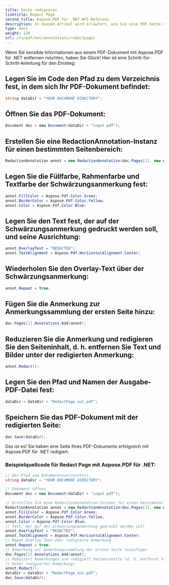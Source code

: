 ```yaml
---
title: Seite redigieren
linktitle: Redact Page
second_title: Aspose.PDF für .NET API-Referenz
description: In diesem Artikel wird erläutert, wie Sie eine PDF-Seite mit Aspose.PDF für .NET redigieren, einschließlich Schritt-für-Schritt-Anleitungen und Beispielquellcode.
type: docs
weight: 120
url: /ru/pdf/net/annotations/redactpage/
---
```

Wenn Sie sensible Informationen aus einem PDF-Dokument mit Aspose.PDF für .NET entfernen möchten, haben Sie Glück! Hier ist eine Schritt-für-Schritt-Anleitung für den Einstieg:

## Legen Sie im Code den Pfad zu dem Verzeichnis fest, in dem sich Ihr PDF-Dokument befindet:

```csharp
string dataDir = "YOUR DOCUMENT DIRECTORY";
```

## Öffnen Sie das PDF-Dokument:

```csharp
Document doc = new Document(dataDir + "input.pdf");
```

## Erstellen Sie eine RedactionAnnotation-Instanz für einen bestimmten Seitenbereich:

```csharp
RedactionAnnotation annot = new RedactionAnnotation(doc.Pages[1], new Aspose.Pdf.Rectangle(200, 500, 300, 600));
```

## Legen Sie die Füllfarbe, Rahmenfarbe und Textfarbe der Schwärzungsanmerkung fest:

```csharp
annot.FillColor = Aspose.Pdf.Color.Green;
annot.BorderColor = Aspose.Pdf.Color.Yellow;
annot.Color = Aspose.Pdf.Color.Blue;
```

## Legen Sie den Text fest, der auf der Schwärzungsanmerkung gedruckt werden soll, und seine Ausrichtung:

```csharp
annot.OverlayText = "REDACTED";
annot.TextAlignment = Aspose.Pdf.HorizontalAlignment.Center;
```

## Wiederholen Sie den Overlay-Text über der Schwärzungsanmerkung:

```csharp
annot.Repeat = true;
```

## Fügen Sie die Anmerkung zur Anmerkungssammlung der ersten Seite hinzu:

```csharp
doc.Pages[1].Annotations.Add(annot);
```

## Reduzieren Sie die Anmerkung und redigieren Sie den Seiteninhalt, d. h. entfernen Sie Text und Bilder unter der redigierten Anmerkung:

```csharp
annot.Redact();
```

## Legen Sie den Pfad und Namen der Ausgabe-PDF-Datei fest:

```csharp
dataDir = dataDir + "RedactPage_out.pdf";
```

## Speichern Sie das PDF-Dokument mit der redigierten Seite:

```csharp
doc.Save(dataDir);
```

Das ist es! Sie haben eine Seite Ihres PDF-Dokuments erfolgreich mit Aspose.PDF für .NET redigiert.

### Beispielquellcode für Redact Page mit Aspose.PDF für .NET:

```csharp
// Der Pfad zum Dokumentenverzeichnis.
string dataDir = "YOUR DOCUMENT DIRECTORY";

// Dokument öffnen
Document doc = new Document(dataDir + "input.pdf");

// Erstellen Sie eine RedactionAnnotation-Instanz für einen bestimmten Seitenbereich
RedactionAnnotation annot = new RedactionAnnotation(doc.Pages[1], new Aspose.Pdf.Rectangle(200, 500, 300, 600));
annot.FillColor = Aspose.Pdf.Color.Green;
annot.BorderColor = Aspose.Pdf.Color.Yellow;
annot.Color = Aspose.Pdf.Color.Blue;
// Text, der auf der Schwärzungsanmerkung gedruckt werden soll
annot.OverlayText = "REDACTED";
annot.TextAlignment = Aspose.Pdf.HorizontalAlignment.Center;
// Repat Overlay-Text über redigierte Anmerkung
annot.Repeat = true;
// Anmerkung zur Anmerkungssammlung der ersten Seite hinzufügen
doc.Pages[1].Annotations.Add(annot);
// Reduziert Anmerkungen und redigiert Seiteninhalte (d. h. entfernt Text und Bilder).
// Unter redigierter Anmerkung)
annot.Redact();
dataDir = dataDir + "RedactPage_out.pdf";
doc.Save(dataDir);
```